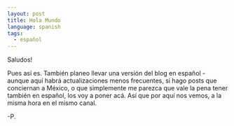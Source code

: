 ```yaml
---
layout: post
title: Hola Mundo
language: spanish
tags:
  - español
---
```

Saludos!

Pues así es. También planeo llevar una versión del blog en español - aunque aquí habrá actualizaciones menos frecuentes, si hago posts que conciernan a México, o que simplemente me parezca que vale la pena tener también en español, los voy a poner acá. Así que por aquí nos vemos, a la misma hora en el mismo canal.

-P.
